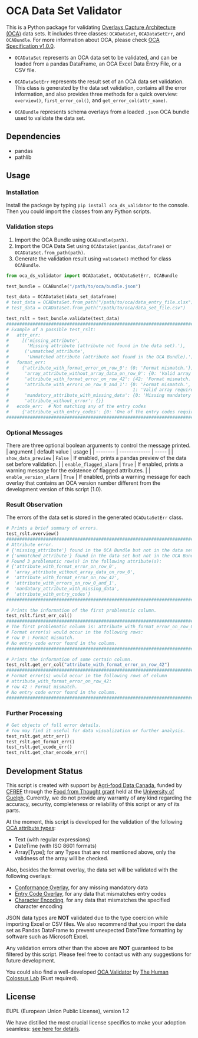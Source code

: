 # OCA Data Set Validator
This is a Python package for validating [Overlays Capture Architecture (OCA)](https://oca.colossi.network/) data sets. It includes three classes: `OCADataSet`, `OCADataSetErr`, and `OCABundle`. For more information about OCA, please check [OCA Specification v1.0.0](https://oca.colossi.network/specification/).

- `OCADataSet` represents an OCA data set to be validated, and can be loaded from a pandas DataFrame, an OCA Excel Data Entry File, or a CSV file.

- `OCADataSetErr` represents the result set of an OCA data set validation. This class is generated by the data set validation, contains all the error information, and also provides three methods for a quick overview: `overview()`, `first_error_col()`, and `get_error_col(attr_name)`.

- `OCABundle` represents schema overlays from a loaded `.json` OCA bundle used to validate the data set.

## Dependencies
- pandas
- pathlib

## Usage

### Installation
Install the package by typing `pip install oca_ds_validator` to the console. Then you could import the classes from any Python scripts.

### Validation steps
1. Import the OCA Bundle using `OCABundle(path)`.
2. Import the OCA Data Set using `OCADataSet(pandas_dataframe)` or `OCADataSet.from_path(path)`.
3. Generate the validation result using `validate()` method for class `OCABundle`.

```python
from oca_ds_validator import OCADataSet, OCADataSetErr, OCABundle

test_bundle = OCABundle("/path/to/oca/bundle.json")

test_data = OCADataSet(data_set_dataframe)
# test_data = OCADataSet.from_path("/path/to/oca/data_entry_file.xlsx")
# test_data = OCADataSet.from_path("/path/to/oca/data_set_file.csv")

test_rslt = test_bundle.validate(test_data)
#########################################################################################
# Example of a possible test_rslt:
#   attr_err:
#     [('missing_attribute',
#       'Missing attribute (attribute not found in the data set).'),
#      ('unmatched_attribute',
#       'Unmatched attribute (attribute not found in the OCA Bundle).')]
#   format_err:
#     {'attribute_with_format_error_on_row_0': {0: 'Format mismatch.'},
#      'array_attribute_without_array_data_on_row_0': {0: 'Valid array required.'},
#      'attribute_with_format_error_on_row_42': {42: 'Format mismatch.'},
#      'attribute_with_errors_on_row_0_and_1': {0: 'Format mismatch.',
#                                               1: 'Valid array required.'},
#      'mandatory_attribute_with_missing_data': {0: 'Missing mandatory attribute.'},
#      'attribute_without_error': {}}
#   ecode_err:  # Not matching any of the entry codes
#     {'attribute_with_entry_codes': {0: 'One of the entry codes required.'}}
#########################################################################################
```

### Optional Messages
There are three optional boolean arguments to control the message printed.
| argument | default value | usage |
| -------- | ------------- | ----- |
| `show_data_preview` | `False` | If enabled, prints a pandas preview of the data set before validation. |
| `enable_flagged_alarm` | `True` | If enabled, prints a warning message for the existence of flagged attributes. |
| `enable_version_alarm` | `True` | If enabled, prints a warning message for each overlay that contains an OCA version number different from the development version of this script (1.0).


### Result Observation
The errors of the data set is stored in the generated `OCADataSetErr` class.

```Python
# Prints a brief summary of errors.
test_rslt.overview()
#########################################################################################
# Attribute error.
# {'missing_attribute'} found in the OCA Bundle but not in the data set;
# {'unmatched_attribute'} found in the data set but not in the OCA Bundle.
# Found 3 problematic row(s) in the following attribute(s):
# {'attribute_with_format_error_on_row_0',
#  'array_attribute_without_array_data_on_row_0',
#  'attribute_with_format_error_on_row_42',
#  'attribute_with_errors_on_row_0_and_1',
#  'mandatory_attribute_with_missing_data',
#  'attribute_with_entry_codes'}
#########################################################################################

# Prints the information of the first problematic column.
test_rslt.first_err_col()
#########################################################################################
# The first problematic column is: attribute_with_format_error_on_row_0
# Format error(s) would occur in the following rows:
# row 0 : Format mismatch.
# No entry code error found in the column.
#########################################################################################

# Prints the information of some certain column.
test_rslt.get_err_col("attribute_with_format_error_on_row_42")
#########################################################################################
# Format error(s) would occur in the following rows of column
# attribute_with_format_error_on_row_42:
# row 42 : Format mismatch.
# No entry code error found in the column.
#########################################################################################
```

### Further Processing
```Python
# Get objects of full error details.
# You may find it useful for data visualization or further analysis.
test_rslt.get_attr_err()
test_rslt.get_format_err()
test_rslt.get_ecode_err()
test_rslt.get_char_encode_err()
```

## Development Status

This script is created with support by [Agri-food Data Canada](https://agrifooddatacanada.ca/), funded by [CFREF](https://www.cfref-apogee.gc.ca/) through the [Food from Thought grant](https://foodfromthought.ca/) held at the [University of Guelph](https://www.uoguelph.ca/). Currently, we do not provide any warranty of any kind regarding the accuracy, security, completeness or reliability of this script or any of its parts.

At the moment, this script is developed for the validation of the following [OCA attribute types](https://oca.colossi.network/specification/#attribute-type):
- Text (with regular expressions)
- DateTime (with ISO 8601 formats)
- Array[Type]; for any Types that are not mentioned above, only the validness of the array will be checked.

Also, besides the format overlay, the data set will be validated with the following overlays:
- [Conformance Overlay](https://oca.colossi.network/specification/#conformance-overlay), for any missing mandatory data
- [Entry Code Overlay](https://oca.colossi.network/specification/#entry-code-overlay), for any data that mismatches entry codes
- [Character Encoding](https://oca.colossi.network/specification/#character-encoding-overlay), for any data that mismatches the specified character encoding

JSON data types are **NOT** validated due to the type coercion while importing Excel or CSV files. We also recommend that you import the data set as Pandas DataFrame to prevent unexpected DateTime formatting by software such as Microsoft Excel.

Any validation errors other than the above are **NOT** guaranteed to be filtered by this script. Please feel free to contact us with any suggestions for future development.

You could also find a well-developed [OCA Validator](https://github.com/THCLab/oca-conductor) by [The Human Colossus Lab](https://github.com/THCLab) (Rust required).


## License

EUPL (European Union Public License), version 1.2

We have distilled the most crucial license specifics to make your adoption seamless: [see here for details](https://github.com/THCLab/licensing).
